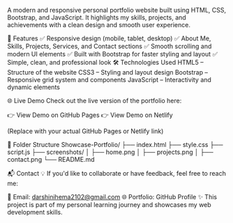 A modern and responsive personal portfolio website built using HTML, CSS, Bootstrap, and JavaScript.
It highlights my skills, projects, and achievements with a clean design and smooth user experience.

🚀 Features
✅ Responsive design (mobile, tablet, desktop)
✅ About Me, Skills, Projects, Services, and Contact sections
✅ Smooth scrolling and modern UI elements
✅ Built with Bootstrap for faster styling and layout
✅ Simple, clean, and professional look
🛠️ Technologies Used
HTML5 – Structure of the website
CSS3 – Styling and layout design
Bootstrap – Responsive grid system and components
JavaScript – Interactivity and dynamic elements

🌐 Live Demo
Check out the live version of the portfolio here:

👉 View Demo on GitHub Pages
👉 View Demo on Netlify

(Replace with your actual GitHub Pages or Netlify link)

📂 Folder Structure
Showcase-Portfolio/ ├── index.html ├── style.css ├── script.js ├── screenshots/ │ ├── home.png │ ├── projects.png │ ├── contact.png └── README.md

📬 Contact
💡 If you'd like to collaborate or have feedback, feel free to reach me:

📧 Email: darshinihema2102@gmail.com
🌐 Portfolio: GitHub Profile
✨ This project is part of my personal learning journey and showcases my web development skills.
